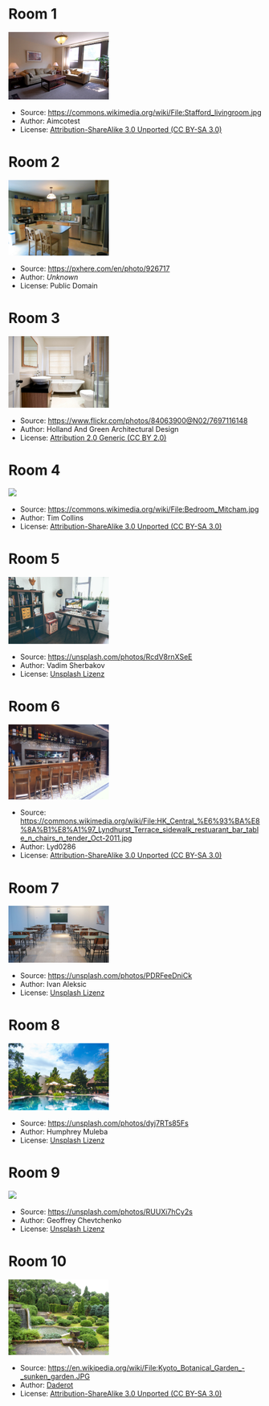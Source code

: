 # Room 1

<img width="200px" src="room1.jpg">

- Source: https://commons.wikimedia.org/wiki/File:Stafford_livingroom.jpg
- Author: Aimcotest
- License: [Attribution-ShareAlike 3.0 Unported (CC BY-SA 3.0) ](https://creativecommons.org/licenses/by-sa/3.0/deed.en)

# Room 2

<img width="200px" src="room2.jpg">

- Source: https://pxhere.com/en/photo/926717
- Author: _Unknown_
- License: Public Domain

# Room 3

<img width="200px" src="room3.jpg">

- Source: https://www.flickr.com/photos/84063900@N02/7697116148
- Author: Holland And Green Architectural Design
- License: [Attribution 2.0 Generic (CC BY 2.0) ](https://creativecommons.org/licenses/by/2.0/)

# Room 4

<img width="200px" src="room4.jpg">

- Source: https://commons.wikimedia.org/wiki/File:Bedroom_Mitcham.jpg
- Author: Tim Collins
- License: [Attribution-ShareAlike 3.0 Unported (CC BY-SA 3.0)](https://creativecommons.org/licenses/by-sa/3.0/deed.en)

# Room 5

<img width="200px" src="room5.jpg">

- Source: https://unsplash.com/photos/RcdV8rnXSeE
- Author: Vadim Sherbakov
- License: [Unsplash Lizenz](https://unsplash.com/de/lizenz)

# Room 6

<img width="200px" src="room6.jpg">

- Source: https://commons.wikimedia.org/wiki/File:HK_Central_%E6%93%BA%E8%8A%B1%E8%A1%97_Lyndhurst_Terrace_sidewalk_restuarant_bar_table_n_chairs_n_tender_Oct-2011.jpg
- Author: Lyd0286
- License: [Attribution-ShareAlike 3.0 Unported (CC BY-SA 3.0)](https://creativecommons.org/licenses/by-sa/3.0/deed.en)

# Room 7

<img width="200px" src="room7.jpg">

- Source: https://unsplash.com/photos/PDRFeeDniCk
- Author: Ivan Aleksic
- License: [Unsplash Lizenz](https://unsplash.com/de/lizenz)

# Room 8

<img width="200px" src="room8.jpg">

- Source: https://unsplash.com/photos/dyj7RTs85Fs
- Author: Humphrey Muleba
- License: [Unsplash Lizenz](https://unsplash.com/de/lizenz)

# Room 9

<img width="200px" src="room9.jpg">

- Source: https://unsplash.com/photos/RUUXi7hCy2s
- Author: Geoffrey Chevtchenko
- License: [Unsplash Lizenz](https://unsplash.com/de/lizenz)

# Room 10

<img width="200px" src="room10.jpg">

- Source: https://en.wikipedia.org/wiki/File:Kyoto_Botanical_Garden_-_sunken_garden.JPG
- Author: [Daderot](https://commons.wikimedia.org/wiki/User:Daderot)
- License: [Attribution-ShareAlike 3.0 Unported (CC BY-SA 3.0)](https://creativecommons.org/licenses/by-sa/3.0/deed.en)
